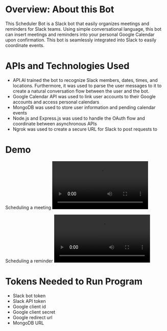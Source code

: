 # Overview: About this Bot
This Scheduler Bot is a Slack bot that easily organizes meetings and reminders for Slack teams. Using simple conversational language, this bot can insert meetings and reminders into your personal Google Calendar upon confirmation. This bot is seamlessly integrated into Slack to easily coordinate events. 

# APIs and Technologies Used
- API.AI trained the bot to recognize Slack members, dates, times, and locations. Furthermore, it was used to parse the user messages to it to create a natural conversation flow between the user and the bot.
- Google Calendar API was used to link user accounts to their Google accounts and access personal calendars
- MongoDB was used to store user information and pending calendar events
- Node.js and Express.js was used to handle the OAuth flow and coordinate between asynchronous APIs
- Ngrok was used to create a secure URL for Slack to post requests to

# Demo
Scheduling a meeting
![alt text](https://raw.githubusercontent.com/jchen53/SlackSchedulerBot/master/demo/Meetings.mov)

Scheduling a reminder
![alt text](https://raw.githubusercontent.com/jchen53/SlackSchedulerBot/master/demo/Reminders.mov)

# Tokens Needed to Run Program
- Slack bot token
- Slack API token
- Google client id
- Google client secret 
- Google redirect url
- MongoDB URL